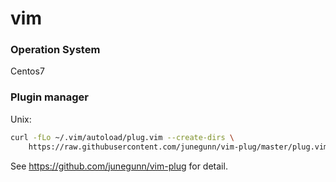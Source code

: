 # vim


### Operation System

Centos7

### Plugin manager

Unix:

```bash
curl -fLo ~/.vim/autoload/plug.vim --create-dirs \
    https://raw.githubusercontent.com/junegunn/vim-plug/master/plug.vim
 ```

See https://github.com/junegunn/vim-plug for detail.
